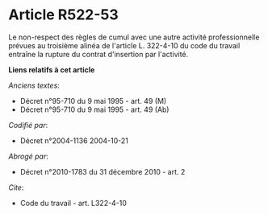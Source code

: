 # Article R522-53

Le non-respect des règles de cumul avec une autre activité professionnelle prévues au troisième alinéa de l'article L.
322-4-10 du code du travail entraîne la rupture du contrat d'insertion par l'activité.

**Liens relatifs à cet article**

_Anciens textes_:

  - Décret n°95-710 du 9 mai 1995 - art. 49 (M)
  - Décret n°95-710 du 9 mai 1995 - art. 49 (Ab)

_Codifié par_:

  - Décret n°2004-1136 2004-10-21

_Abrogé par_:

  - Décret n°2010-1783 du 31 décembre 2010 - art. 2

_Cite_:

  - Code du travail - art. L322-4-10
